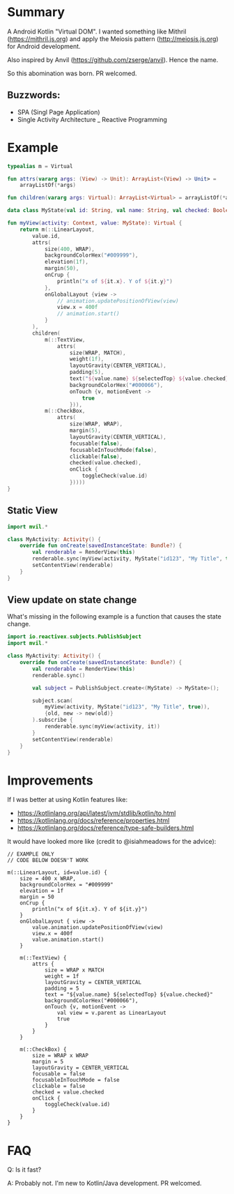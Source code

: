 Summary
=======

A Android Kotlin "Virtual DOM". I wanted something like Mithril (https://mithril.js.org) and apply the Meiosis pattern (http://meiosis.js.org) for Android development.

Also inspired by Anvil (https://github.com/zserge/anvil). Hence the name.

So this abomination was born. PR welcomed.

Buzzwords:
----------
- SPA (Singl Page Application)
- Single Activity Architecture
_ Reactive Programming

Example
=======
```kotlin
typealias m = Virtual

fun attrs(vararg args: (View) -> Unit): ArrayList<(View) -> Unit> =
    arrayListOf(*args)

fun children(vararg args: Virtual): ArrayList<Virtual> = arrayListOf(*args)
```

```kotlin
data class MyState(val id: String, val name: String, val checked: Boolean)
```

```kotlin
fun myView(activity: Context, value: MyState): Virtual {
    return m(::LinearLayout,
        value.id,
        attrs(
            size(400, WRAP),
            backgroundColorHex("#009999"),
            elevation(1f),
            margin(50),
            onCrup {
                println("x of ${it.x}. Y of ${it.y}")
            },
            onGlobalLayout {view ->
                // animation.updatePositionOfView(view)
                view.x = 400f
                // animation.start()
            }
        ),
        children(
            m(::TextView,
                attrs(
                    size(WRAP, MATCH),
                    weight(1f),
                    layoutGravity(CENTER_VERTICAL),
                    padding(5),
                    text("${value.name} ${selectedTop} ${value.checked}"),
                    backgroundColorHex("#000066"),
                    onTouch {v, motionEvent ->
                        true
                    })),
            m(::CheckBox,
                attrs(
                    size(WRAP, WRAP),
                    margin(5),
                    layoutGravity(CENTER_VERTICAL),
                    focusable(false),
                    focusableInTouchMode(false),
                    clickable(false),
                    checked(value.checked),
                    onClick {
                        toggleCheck(value.id)
                    }))))
}
```

Static View
-----------

```kotlin
import mvil.*

class MyActivity: Activity() {
    override fun onCreate(savedInstanceState: Bundle?) {
        val renderable = RenderView(this)
        renderable.sync(myView(activity, MyState("id123", "My Title", true)))
        setContentView(renderable)
    }
}
```

View update on state change
---------------------------
What's missing in the following example is a function that causes the state change.

```kotlin
import io.reactivex.subjects.PublishSubject
import mvil.*

class MyActivity: Activity() {
    override fun onCreate(savedInstanceState: Bundle?) {
        val renderable = RenderView(this)
        renderable.sync()

        val subject = PublishSubject.create<(MyState) -> MyState>();

        subject.scan(
            myView(activity, MyState("id123", "My Title", true)),
            {old, new -> new(old)}
        ).subscribe {
            renderable.sync(myView(activity, it))
        }
        setContentView(renderable)
    }
}
```

Improvements
============

If I was better at using Kotlin features like:

- https://kotlinlang.org/api/latest/jvm/stdlib/kotlin/to.html
- https://kotlinlang.org/docs/reference/properties.html
- https://kotlinlang.org/docs/reference/type-safe-builders.html

It would have looked more like (credit to @isiahmeadows for the advice):

```
// EXAMPLE ONLY
// CODE BELOW DOESN'T WORK

m(::LinearLayout, id=value.id) {
    size = 400 x WRAP,
    backgroundColorHex = "#009999"
    elevation = 1f
    margin = 50
    onCrup {
        println("x of ${it.x}. Y of ${it.y}")
    }
    onGlobalLayout { view ->
        value.animation.updatePositionOfView(view)
        view.x = 400f
        value.animation.start()
    }

    m(::TextView) {
        attrs {
            size = WRAP x MATCH
            weight = 1f
            layoutGravity = CENTER_VERTICAL
            padding = 5
            text = "${value.name} ${selectedTop} ${value.checked}"
            backgroundColorHex("#000066"),
            onTouch {v, motionEvent ->
                val view = v.parent as LinearLayout
                true
            }
        }
    }

    m(::CheckBox) {
        size = WRAP x WRAP
        margin = 5
        layoutGravity = CENTER_VERTICAL
        focusable = false
        focusableInTouchMode = false
        clickable = false
        checked = value.checked
        onClick {
            toggleCheck(value.id)
        }
    }
}
```

FAQ
===

Q: Is it fast?

A: Probably not. I'm new to Kotlin/Java development. PR welcomed.
